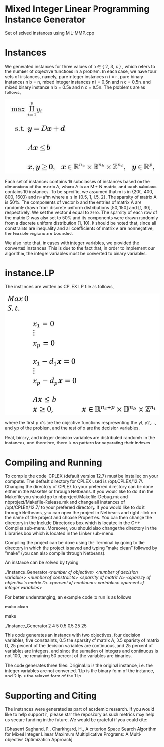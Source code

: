 # Mixed Integer Linear Programming Instance Generator
Set of solved instances using MIL-MMP.cpp
# Instances
We generated instances for three values of p ∈ { 2, 3, 4 } , which refers to
the number of objective functions in a problem. In each case, we have four sets of instances, namely,
pure integer instances n i = n, pure binary instances n b = n, mixed integer instances n i = 0.5n and
n c = 0.5n, and mixed binary instance n b = 0.5n and n c = 0.5n. The problems are as follows,

![Images](Images/problem.jpg)

Each set of instances contains 16 subclasses of instances based on the dimensions of the matrix A, where A is an M * N matrix, and each subclass contains 10 instances. To be specific, we assumed that m is in {200, 400, 800, 1600} and n=a*m where a is in {0.5, 1, 1.5, 2}. The sparsity of matrix A is 50%. The components of vector b and the entries of matrix A are randomly drawn from discrete uniform distributions [50, 150] and [1, 30], respectively. We set the vector d equal to zero. The sparsity of each row of the matrix D was also set to 50% and its components were drawn randomly from a discrete uniform distribution [1, 10].
It should be noted that, since all constraints are inequality and all coefficients of matrix A are nonnegative, the feasible regions are bounded.

We also note that, in cases with integer variables, we provided the converted instances. This is due to the fact that, in order to implement our algorithm, the integer variables must be converted to binary variables.

# instance.LP

The instances are written as CPLEX LP file as follows,

![Images](Images/instance.jpg)

where the first p x's are the objective functions respresenting the y1, y2,..., and yp of the problem, and the rest of x are the decision variables.

Real, binary, and integer decision variables are distributed randomly in the instances, and therefore, there is no pattern for separating their indexes.

# Compiling and Running

To compile the code, CPLEX (default version 12.7) must be installed on your computer. The default directory for CPLEX used is /opt/CPLEX/12.7/. Changing the directory of CPLEX to your preferred directory can be done either in the Makefile or through Netbeans. If you would like to do it in the Makefile you should go to nbproject/Makefile-Debug.mk and nbproject/Makefile-Release.mk and change all instances of /opt/CPLEX/12.7/ to your preferred directory. If you would like to do it through Netbeans, you can open the project in Netbeans and right click on the name of the project and choose Properties. You can then change the directory in the Include Directories box which is located in the C++ Compiler sub-menu. Moreover, you should also change the directory in the Libraries box which is located in the Linker sub-menu.

Compiling the project can be done using the Terminal by going to the directory in which the project is saved and typing ”make clean” followed by ”make” (you can also compile through Netbeans).

An instance can be solved by typing 

./Instance_Generator <*number of objective*> <*number of decision variables*> <*number of constraints*> <*sparsity of matrix A*> <*sparsity of objective's matrix D*> <*percent of continuous variables*> <*percent of integer variables*>


For better understanging, an example code to run is as follows

make clean

make

./Instance_Generator 2 4 5 0.5 0.5 25 25

This code generates an instance with two objectives, four decision variables, five constraints, 0.5 the sparsity of matrix A, 0.5 sparisty of matrix D, 25 percent of the decision variables are continuous, and 25 percent of variables are integers. and since the sumation of integers and continuous is not 100, the remaining 50 percent of the variables are binaries.

The code generates three files: Original.lp is the original instance, i.e. the integer variables are not converted. 1.lp is the binary form of the instance, and 2.lp is the relaxed form of the 1.lp.

# Supporting and Citing

The instances were generated as part of academic research. If you would like to help support it, please star the repository as such metrics may help us secure funding in the future. We would be grateful if you could cite:

[Ghasemi Saghand, P., Charkhgard, H., A criterion Space Search Algorithm for Mixed Integer Linear Maximum Multiplicative Programs: A Multi-objective Optimization Approach]
